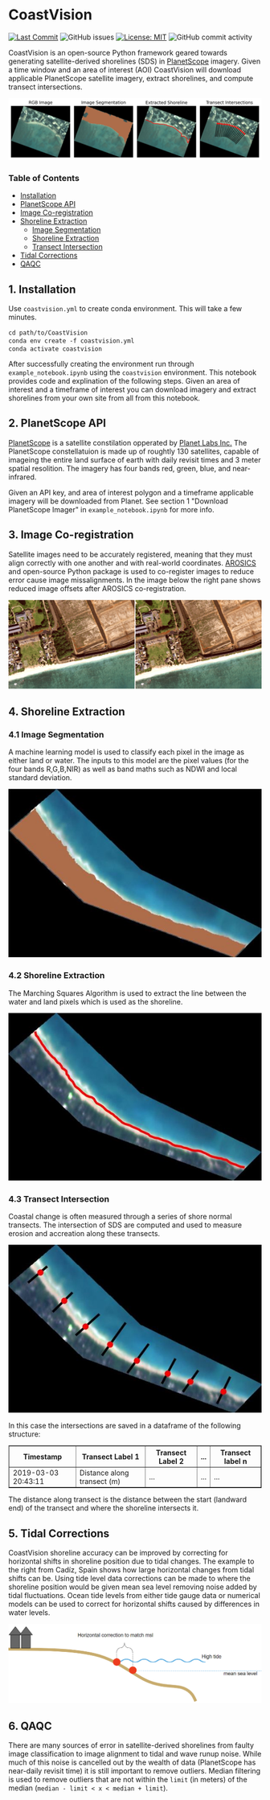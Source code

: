 # CoastVision
[![Last Commit](https://img.shields.io/github/last-commit/Climate-Resilience-Collaborative/CoastVision)](
https://github.com/Climate-Resilience-Collaborative/CoastVision/commits/)
![GitHub issues](https://img.shields.io/github/issues/Climate-Resilience-Collaborative/CoastVision)
[![License: MIT](https://img.shields.io/badge/License-MIT-yellow.svg)](https://opensource.org/licenses/MIT)
![GitHub commit activity](https://img.shields.io/github/commit-activity/y/Climate-Resilience-Collaborative/CoastVision)

CoastVision is an open-source Python framework geared towards generating satellite-derived shorelines (SDS) in [PlanetScope](https://developers.planet.com/docs/data/planetscope/) imagery. Given a time window and an area of interest (AOI) CoastVision will download applicable PlanetScope satellite imagery, extract shorelines, and compute transect intersections.

<img src="media/stages_plot.jpg" alt="Stages Plot">


### Table of Contents

- [Installation](#installation)
- [PlanetScope API](#api)
- [Image Co-registration](#coreg)
- [Shoreline Extraction](#sds)
   - [Image Segmentation](#seg)
   - [Shoreline Extraction](#shoreline)
   - [Transect Intersection](#intersect)
- [Tidal Corrections](#tide)
- [QAQC](#qaqc)



## 1. Installation<a name="introduction"></a>
Use `coastvision.yml` to create conda environment. This will take a few minutes.
```
cd path/to/CoastVision
conda env create -f coastvision.yml
conda activate coastvision
```

After successfully creating the environment run through `example_notebook.ipynb` using the `coastvision` environment. This notebook provides code and explination of the following steps. Given an area of interest and a timeframe of interest you can download imagery and extract shorelines from your own site from all from this notebook.

## 2. PlanetScope API<a name="api"></a>
<a href='https://developers.planet.com/docs/data/planetscope/'>PlanetScope</a> is a satellite constilation opperated by <a href='https://www.planet.com/'>Planet Labs Inc.</a> The PlanetScope constellatuion is made up of roughtly 130 satellites, capable of imageing the entire land surface of earth with daily revisit times and 3 meter spatial resolition. The imagery has four bands red, green, blue, and near-infrared. 

Given an API key, and area of interest polygon and a timeframe applicable imagery will be downloaded from Planet. See section 1 "Download PlanetScope Imager" in `example_notebook.ipynb` for more info.


## 3. Image Co-registration<a name="coreg"></a>
Satellite images need to be accurately registered, meaning that they must align correctly with one another and with real-world coordinates. <a href="https://pypi.org/project/arosics/">AROSICS</a> and open-source Python package is used to co-register images to reduce error cause image missalignments. In the image below the right pane shows reduced image offsets after AROSICS co-registration. 

<img src='media/co-registration.gif' alt='Co-registration Example'>

## 4. Shoreline Extraction<a name="sds"></a>
### 4.1 Image Segmentation<a name="seg"></a>
A machine learning model is used to classify each pixel in the image as either land or water. The inputs to this model are the pixel values (for the four bands R,G,B,NIR) as well as band maths such as NDWI and local standard deviation.

<img src='media/image_segmentation.JPG' alt='Image Segmentation'>

### 4.2 Shoreline Extraction<a name="shoreline"></a>
The Marching Squares Algorithm is used to extract the line between the water and land pixels which is used as the shoreline.

<img src='media/shoreline_extraction.JPG' alt='Shoreline Extraction'>

### 4.3 Transect Intersection<a name="intersect"></a>
Coastal change is often measured through a series of shore normal transects. The intersection of SDS are computed and used to measure erosion and accreation along these transects. 

<img src='media/transect_intersections.JPG' alt='Transect Intersections'>

In this case the intersections are saved in a dataframe of the following structure:
<table border="1">
   <tr>
      <th>Timestamp</th>
      <th>Transect Label 1</th>
      <th>Transect Label 2</th>
      <th>...</th>
      <th>Transect label n</th>
      <!-- Add more headers as needed -->
   </tr>
   <tr>
      <td>2019-03-03 20:43:11</td>
      <td>Distance along transect (m)</td>
      <td>...</td>
      <td>...</td>
      <td>...</td>
      <!-- Add more data cells as needed -->
   </tr>
   <!-- Add more rows as needed -->
</table>

The distance along transect is the distance between the start (landward end) of the transect and where the shoreline intersects it.

## 5. Tidal Corrections<a name="tide"></a>
CoastVision shoreline accuracy can be improved by correcting for horizontal shifts in shoreline position due to tidal changes. The example to the right from Cadíz, Spain shows how large horizontal changes from tidal shifts can be. Using tide level data corrections can be made to where the shoreline position would be given mean sea level removing noise added by tidal fluctuations. Ocean tide levels from either tide gauge data or numerical models can be used to correct for horizontal shifts caused by differences in water levels.

<img src="media\tidal_horizontal_effect_figure.png" alt="Tidal Effect Figure">

## 6. QAQC<a name="qaqc"></a>
There are many sources of error in satellite-derived shorelines from faulty image classification to image alignment to tidal and wave runup noise. While much of this noise is cancelled out by the wealth of data (PlanetScope has near-daily revisit time) it is still important to remove outliers. Median filtering is used to remove outliers that are not within the `limit` (in meters) of the median (`median - limit < x < median + limit`).